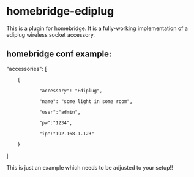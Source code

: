 # homebridge-ediplug

This is a plugin for homebridge. It is a fully-working implementation of a ediplug wireless socket accessory.

## homebridge conf example:
 "accessories": [
 
        {
        
                "accessory": "Ediplug",
                
                "name": "some light in some room",
                
                "user":"admin",
                
                "pw":"1234",
                
                "ip":"192.168.1.123"
                
        }
 ]

This is just an example which needs to be adjusted to your setup!!
